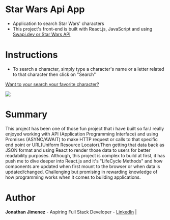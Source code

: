 # Star Wars Api App

- Application to search Star Wars' characters
- This project's front-end is built with React.js, JavaScript and using [Swapi.dev or Star Wars API](https://swapi.dev/)

# Instructions

- To search a character, simply type a character's name or a letter related to that character then click on "Search"

[Want to your search your favorite character?](https://expenses-tracker-react.herokuapp.com/)

![](/image/preview.png)

# Summary

This project has been one of those fun project that i have built so far.I really enjoyed working with API (Application Programming Interface) and using Promises (ASYNC/AWAIT) to make HTTP request or calls to that specific end point or URL(Uniform Resource Locator).Then getting that data back as JSON format and using React to render those data to users for better readability purposes. Although, this project is complex to build at first, it has push me to dive deeper into React.js and it's "LifeCycle Methods" and how components are updated when first mount to the browser or when data is updated/changed. Challenging but promising in rewarding knowledge of how programming works when it comes to building applications.

# Author

**Jonathan Jimenez** - Aspiring Full Stack Developer - [LinkedIn](https://www.linkedin.com/in/jonathan-jimenez101/) |
